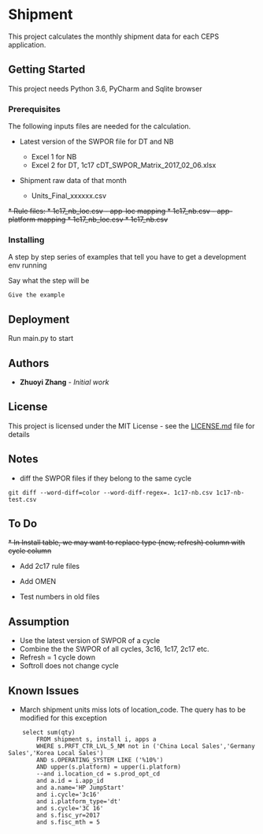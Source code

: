 
# Shipment

This project calculates the monthly shipment data for each CEPS application.

## Getting Started

This project needs Python 3.6, PyCharm and Sqlite browser
### Prerequisites

The following inputs files are needed for the calculation.

* Latest version of the SWPOR file for DT and NB
    
    * Excel 1 for NB
    * Excel 2 for DT, 1c17 cDT_SWPOR_Matrix_2017_02_06.xlsx
* Shipment raw data of that month
    
    * Units_Final_xxxxxx.csv

~~* Rule files:
    * 1c17_nb_loc.csv - app-loc mapping
    * 1c17_nb.csv  - app-platform mapping
    * 1c17_nb_loc.csv
    * 1c17_nb.csv~~




### Installing

A step by step series of examples that tell you have to get a development env running

Say what the step will be

```
Give the example
```



## Deployment

Run main.py to start


## Authors

* **Zhuoyi Zhang** - *Initial work* 


## License

This project is licensed under the MIT License - see the [LICENSE.md](LICENSE.md) file for details

## Notes

* diff the SWPOR files if they belong to the same cycle

````
git diff --word-diff=color --word-diff-regex=. 1c17-nb.csv 1c17-nb-test.csv
````



## To Do


~~* In Install table, we may want to replace type (new, refresh) column with cycle column~~

* Add 2c17 rule files

* Add OMEN

* Test numbers in old files

## Assumption

* Use the latest version of SWPOR of a cycle
* Combine the the SWPOR of all cycles, 3c16, 1c17, 2c17 etc.
* Refresh = 1 cycle down
* Softroll does not change cycle


## Known Issues

* March shipment units miss lots of location_code.  The query has to be modified for this exception

```
    select sum(qty)
        FROM shipment s, install i, apps a
        WHERE s.PRFT_CTR_LVL_5_NM not in ('China Local Sales','Germany Sales','Korea Local Sales')
        AND s.OPERATING_SYSTEM LIKE ('%10%')
		AND upper(s.platform) = upper(i.platform)
		--and i.location_cd = s.prod_opt_cd
		and a.id = i.app_id
		and a.name='HP JumpStart'
		and i.cycle='3c16'  
		and i.platform_type='dt'
        and s.cycle='3C 16'
	    and s.fisc_yr=2017
	    and s.fisc_mth = 5

```


